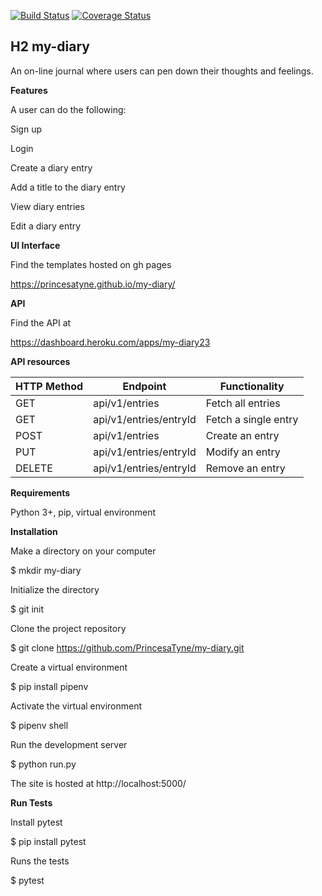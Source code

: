 [![Build Status](https://travis-ci.org/PrincesaTyne/my-diary.svg?branch=api)](https://travis-ci.org/PrincesaTyne/my-diary)
[![Coverage Status](https://coveralls.io/repos/github/PrincesaTyne/my-diary/badge.svg?branch=master)](https://coveralls.io/github/PrincesaTyne/my-diary?branch=master)

## H2 my-diary

An on-line journal where users can pen down their thoughts and feelings.


**Features**

A user can do the following:

Sign up

Login

Create a diary entry

Add a title to the diary entry

View diary entries

Edit a diary entry


**UI Interface**

Find the templates hosted on gh pages

https://princesatyne.github.io/my-diary/


**API**

Find the API at

https://dashboard.heroku.com/apps/my-diary23


**API resources**

|HTTP Method |Endpoint |Functionality |
|----------|----------|----------|
|GET |api/v1/entries |Fetch all entries |
|GET |api/v1/entries/entryId |Fetch a single entry |
|POST |api/v1/entries |Create an entry |
|PUT |api/v1/entries/entryId |Modify an entry |
|DELETE |api/v1/entries/entryId |Remove an entry |


**Requirements**

Python 3+, pip, virtual environment


**Installation**

Make a directory on your computer

$ mkdir my-diary

Initialize the directory

$ git init

Clone the project repository

$ git clone https://github.com/PrincesaTyne/my-diary.git

Create a virtual environment

$ pip install pipenv

Activate the virtual environment

$ pipenv shell

Run the development server

$ python run.py

The site is hosted at http://localhost:5000/


**Run Tests**

Install pytest

$ pip install pytest

Runs the tests

$ pytest
